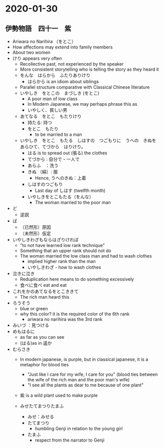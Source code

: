 # 2020-01-30 

## 伊勢物語　四十一　紫
* Ariwara no Narihira （をとこ）
* How affections may extend into family members
* About two women
* けり appears very often
  * Recollective past, not experienced by the speaker
  * More consistent storytelling who is telling the story as they heard it
  * をんな　はらから　ふたりありけり
    * はらから is an idiom about siblings
  * Parallel structure comparative with Classical Chinese literature
  * いやしき　をとこの　まづしき (をとこ)
    * A poor man of low class
    * In Modern Japanese, we may perhaps phrase this as
    * いやしく、貧しい男
  * あてなる　をとこ　もたりけり
    * 持たる: 持つ
    * をとこ　もたり
      * to be married to a man
  * いやしき　をとこ　もたる　しはすの　つごもりに　うへの　きぬを　あらひて、てづから　はりけり。
    * はる is to spread out (張る) the clothes
    * てづから : 自分で・一人で
    * あらふ　：洗う
    * きぬ （絹）: 服
      * Hence, うへのきぬ：上着
    * しはすのつごもり
      * Last day of しはす (twelfth month)
    * いやしきをとこもたる（をんな）
      * The woman married to the poor man
* ど
  * 逆説
* ば
  * （已然形）原因
  * （未然形）仮定
* いやしきわざもならはざりければ
  * "to not have learned low rank technique"
  * Something that an upper rank should not do
  * The woman married the low class man and had to wash clothes
    * implied higher rank than the man
    * いやしきわざ - how to wash clothes
* 泣きに泣き
  * Reduplication here means to do something excessively
  * 食べに食べ eat and eat 
* これをかのあてなるをとこききて
  * The rich man heard this
* ろうそう
  * blue or green
  * why this color? it is the required color of the 6th rank
    * ariwara no narihira was the 3rd rank
* みいづ ：見つける
* めもはるに
  * as far as you can see
  * (はる)as in 遥か
* むらさき
  * In modern japanese, is purple, but in classical japanese, it is a metaphor for blood ties
    * "Just like I care for my wife, I care for you" (blood ties between the wife of the rich man and the poor man's wife)
    * "I see all the plants as dear to me because of one plant"

  * 紫 is a wild plant used to make purple
  * みせたてまつりたまふ
    * みせ：みせる
    * たてまつり
      * humbling Genji in relation to the young girl
    * たまふ
      * respect from the narrator to Genji